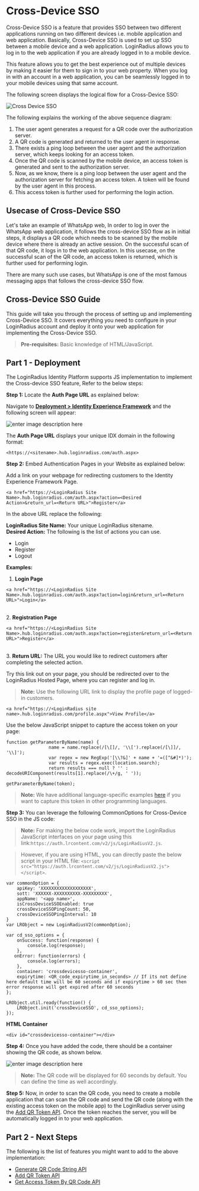# Cross-Device SSO

Cross-Device SSO is a feature that provides SSO between two different applications running on two different devices i.e. mobile application and web application. Basically, Cross-Device SSO is used to set up SSO between a mobile device and a web application. LoginRadius allows you to log in to the web application if you are already logged in to a mobile device.

This feature allows you to get the best experience out of multiple devices by making it easier for them to sign in to your web property. When you log in with an account in a web application, you can be seamlessly logged in to your mobile devices using that same account.

The following screen displays the logical flow for a Cross-Device SSO:

![Cross Device SSO](https://apidocs.lrcontent.com/images/Cross-Device-SSO-1_1145160490b86c2a248.34624798.png "Cross Device SSO")

The following explains the working of the above sequence diagram:

1. The user agent generates a request for a QR code over the authorization server.
2. A QR code is generated and returned to the user agent in response.
3. There exists a ping loop between the user agent and the authorization server, which keeps looking for an access token.
4. Once the QR code is scanned by the mobile device, an access token is generated and sent to the authorization server.
5. Now, as we know, there is a ping loop between the user agent and the authorization server for fetching an access token. A token will be found by the user agent in this process.
6. This access token is further used for performing the login action.

## Usecase of Cross-Device SSO

Let's take an example of WhatsApp web, In order to log in over the WhatsApp web application, it follows the cross-device SSO flow as in initial steps, it displays a QR code which needs to be scanned by the mobile device where there is already an active session. On the successful scan of that QR code, it logs in to the web application. In this usecase, on the successful scan of the QR code, an access token is returned, which is further used for performing login.

There are many such use cases, but WhatsApp is one of the most famous messaging apps that follows the cross-device SSO flow.

## Cross-Device SSO Guide

This guide will take you through the process of setting up and implementing Cross-Device SSO. It covers everything you need to configure in your LoginRadius account and deploy it onto your web application for implementing the Cross-Device SSO.

> **Pre-requisites:** Basic knowledge of HTML/JavaScript.

## Part 1 - Deployment

The LoginRadius Identity Platform supports JS implementation to implement the Cross-device SSO feature, Refer to the below steps:

**Step 1:** Locate the **Auth Page URL** as explained below:

Navigate to [**Deployment > Identity Experience Framework**](https://adminconsole.loginradius.com/deployment/idx) and the following screen will appear:

![enter image description here](https://apidocs.lrcontent.com/images/Deployment_LoginRadius_User_Dashboard-19_319815f16e49ce89f21.54010352.png "")

The **Auth Page URL** displays your unique IDX domain in the following format:

```
<https://<sitename>.hub.loginradius.com/auth.aspx>
```
**Step 2:** Embed Authentication Pages in your Website as explained below:

Add a link on your webpage for redirecting customers to the Identity Experience Framework Page.

```
<a href="https://<LoginRadius Site Name>.hub.loginradius.com/auth.aspx?action=<Desired Action>&return_url=<Return URL>">Register</a>
```

In the above URL replace the following:

**LoginRadius Site Name:** Your unique LoginRadius sitename.<br>
**Desired Action:** The following is the list of actions you can use.

- Login
- Register
- Logout

**Examples:**

1. **Login Page**

```
<a href="https://<LoginRadius Site Name>.hub.loginradius.com/auth.aspx?action=login&return_url=<Return URL>">Login</a>
```
<br> 2. **Registration Page**

```
<a href="https://<LoginRadius Site Name>.hub.loginradius.com/auth.aspx?action=register&return_url=<Return URL>">Register</a>
```
<br> 3. **Return URL:** The URL you would like to redirect customers after completing the selected action.

Try this link out on your page, you should be redirected over to the LoginRadius Hosted Page, where you can register and log in.

> **Note:** Use the following URL link to display the profile page of logged-in customers.

```
<a href="https://<LoginRadius site name>.hub.loginradius.com/profile.aspx">View Profile</a>
```

Use the below JavaScript snippet to capture the access token on your page:

```
function getParameterByName(name) {
                name = name.replace(/[\[]/, '\\[').replace(/[\]]/, '\\]');
                var regex = new RegExp('[\\?&]' + name + '=([^&#]*)');
                var results = regex.exec(location.search);
                return results === null ? '' : decodeURIComponent(results[1].replace(/\+/g, ' '));
            }
getParameterByName(token);
```
> **Note:** We have additional language-specific examples [here](https://www.loginradius.com/legacy/docs/libraries/identity-experience-framework/usage/#tokenhandling8) if you want to capture this token in other programming languages.

**Step 3:** You can leverage the following CommonOptions for Cross-Device SSO in the JS code:

> **Note:** For making the below code work, import the LoginRadius JavaScript interfaces on your page using this link:`https://auth.lrcontent.com/v2/js/LoginRadiusV2.js`.

> However, if you are using HTML, you can directly paste the below script in your HTML file: `<script src="https://auth.lrcontent.com/v2/js/LoginRadiusV2.js"></script>`.

```
var commonOption = {
    apiKey: 'XXXXXXXXXXXXXXXXXXX',
    sott: 'XXXXXX-XXXXXXXXXX-XXXXXXXXX',
    appName: '<app name>',
    isCrossDeviceSSOEnabled: true
    crossDeviceSSOPingCount: 50,
    crossDeviceSSOPingInterval: 10
}
var LRObject = new LoginRadiusV2(commonOption);
```


```
var cd_sso_options = {
    onSuccess: function(response) {
        console.log(response);
    },
   onError: function(errors) {
        console.log(errors);
    },
    container: 'crossdevicesso-container',
    expirytime: <QR_code_expirytime_in_seconds> // If its not define here default time will be 60 seconds and if expirytime > 60 sec then error response will get expired after 60 seconds
};
  
LRObject.util.ready(function() {
    LRObject.init('crossDeviceSSO', cd_sso_options);
});
```
**HTML Container**

```
<div id="crossdevicesso-container"></div>
```
**Step 4:** Once you have added the code, there should be a container showing the QR code, as shown below.

![enter image description here](https://apidocs.lrcontent.com/images/03e8f789-6826-4135-94b7-9d348141bd8c-1_318795f16df90064740.22307826.png "")

> **Note:** The QR code will be displayed for 60 seconds by default. You can define the time as well accordingly.

**Step 5:** Now, in order to scan the QR code, you need to create a mobile application that can scan the QR code and send the QR code (along with the existing access token on the mobile app) to the LoginRadius server using the [Add QR Token API](https://www.loginradius.com/legacy/docs/api/v2/single-sign-on/cross-device-sso/add-qr-token/). Once the token reaches the server, you will be automatically logged in to your web application.

## Part 2 - Next Steps

The following is the list of features you might want to add to the above implementation:

- [Generate QR Code String API](https://www.loginradius.com/legacy/docs/api/v2/single-sign-on/cross-device-sso/generate-qr-code-string/)
- [Add QR Token API](https://www.loginradius.com/legacy/docs/api/v2/single-sign-on/cross-device-sso/add-qr-token/)
- [Get Access Token By QR Code API](https://www.loginradius.com/legacy/docs/api/v2/single-sign-on/cross-device-sso/get-access-token-by-qr-code/)

